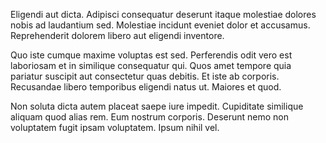 Eligendi aut dicta. Adipisci consequatur deserunt itaque molestiae dolores nobis ad laudantium sed. Molestiae incidunt eveniet dolor et accusamus. Reprehenderit dolorem libero aut eligendi inventore.
 Quo iste cumque maxime voluptas est sed. Perferendis odit vero est laboriosam et in similique consequatur qui. Quos amet tempore quia pariatur suscipit aut consectetur quas debitis. Et iste ab corporis. Recusandae libero temporibus eligendi natus ut. Maiores et quod.
 Non soluta dicta autem placeat saepe iure impedit. Cupiditate similique aliquam quod alias rem. Eum nostrum corporis. Deserunt nemo non voluptatem fugit ipsam voluptatem. Ipsum nihil vel.